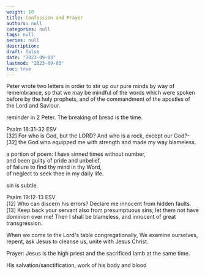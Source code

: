 ```yaml
---
weight: 10
title: Confession and Prayer
authors: null
categories: null
tags: null
series: null
description: 
draft: false
date: "2023-09-03"
lastmod: "2023-09-03"
toc: true
---
```


<!--more-->

Peter wrote two letters in order to stir up our pure minds by way of remembrance, so that we may be mindful of the words which were spoken before by the holy prophets, and of the commandment of the apostles of the Lord and Saviour.

reminder in 2 Peter. The breaking of bread is the time.

Psalm 18:31-32 ESV   
[32] For who is God, but the LORD? And who is a rock, except our God?-    
[32] the God who equipped me with strength and made my way blameless.


a portion of poem:
I have sinned times without number,  
and been guilty of pride and unbelief,  
of failure to find thy mind in thy Word,  
of neglect to seek thee in my daily life.  

sin is subtle.

Psalm 19:12-13 ESV   
[12] Who can discern his errors? Declare me innocent from hidden faults.    
[13] Keep back your servant also from presumptuous sins; let them not have dominion over me! Then I shall be blameless, and innocent of great transgression.


When we come to the Lord's table congregationally, We examine ourselves, repent, ask Jesus to cleanse us, unite with Jesus Christ.



Prayer: Jesus is the high priest and the sacrificed lamb at the same time.

His salvation/sanctification, work of his body and blood
